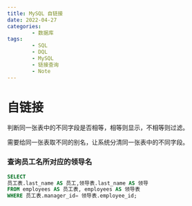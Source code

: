 ```yaml
---
title: MySQL 自链接
date: 2022-04-27
categories:
        - 数据库
tags:
        - SQL
        - DQL
        - MySQL
        - 链接查询
        - Note
---
```


# 自链接

判断同一张表中的不同字段是否相等，相等则显示，不相等则过滤。

需要给同一张表取不同的别名，让系统分清同一张表中的不同字段。

### 查询员工名所对应的领导名

```sql
SELECT
员工表.last_name AS 员工,领导表.last_name AS 领导
FROM employees AS 员工表, employees AS 领导表
WHERE 员工表.manager_id= 领导表.employee_id;
```
